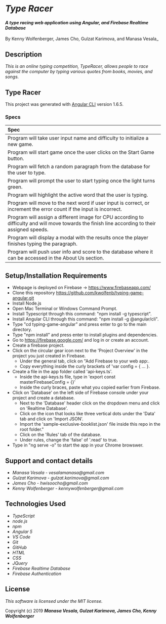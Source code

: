 # _Type Racer_

#### _A type racing web application using Angular, and Firebase Realtime Database_


By Kenny Wolfenberger, James Cho, Gulzat Karimova, and Manasa Vesala_

## Description

_This is an online typing competition, TypeRacer, allows people to race against the computer by typing various quotes from books, movies, and songs._

## Type Racer

This project was generated with [Angular CLI](https://github.com/angular/angular-cli) version 1.6.5.

### Specs
| Spec 
| :-------------    
| Program will take user input name and difficulty to initialize a new game.
| Program will start game once the user clicks on the Start Game button.
| Program will fetch a random paragraph from the database for the user to type.
| Program will prompt the user to start typing once the light turns green.
| Program will highlight the active word that the user is typing. 
| Program will move to the next word if user input is correct, or increment the error count if the input is incorrect.
| Program will assign a different image for CPU according to difficulty and will move towards the finish line according to their assigned speeds.
| Program will display a modal with the results once the player finishes typing the paragraph.
| Program will push user info and score to the database where it can be accessed in the About Us section.



## Setup/Installation Requirements

- Webpage is deployed on Firebase -> https://www.firebaseapp.com/
- Clone this repository https://github.com/kwolfenb/typing-game-angular.git
- Install Node.js
- Open Mac Terminal or Windows Command Prompt.
- Install Typescript through this command: "npm install -g typescript".
- Install Angular CLI through this command: "npm install -g @angular/cli".
- Type "cd typing-game-angular" and press enter to go to the main directory.
- Type "npm install" and press enter to install plugins and dependencies.
- Go to https://firebase.google.com/ and log in or create an account.
- Create a firebase project.
- Click on the circular gear icon next to the 'Project Overview' in the project you just created in Firebase.
  * Under the general tab, click on "Add Firebase to your web app:.
  * Copy everything inside the curly brackets of 'var config = { ... }.
- Create a file in the app folder called 'api-keys.ts'.
  * Inside the api-keys.ts file, type in 'export const masterFirebaseConfig = {}'
  * Inside the curly braces, paste what you copied earlier from Firebase.
- Click on 'Database' on the left side of Firebase console under your project and create a database. 
  * Next to the 'Database' header click on the dropdown menu and click on 'Realtime Database'.
  * Click on the icon that looks like three vertical dots under the 'Data' tab and click on 'Import JSON'.
  * Import the 'sample-exclusive-booklist.json' file inside this repo in the root folder."
  * Click on the 'Rules' tab of the database. 
  * Under rules, change the 'false' of '.read' to true.
- Type in "ng serve -o" to start the app in your Chrome browswer.

## Support and contact details

* _Manasa Vesala - vesalamanasa@gmail.com_
* _Gulzat Karimova -  gulzat.karimova@gmail.com_
* _James Cho - hwisoocho@gmail.com_
* _Kenny Wolfenberger -  kennywolfenberger@gmail.com_


## Technologies Used

* _TypeScript_
* _node.js_
* _npm_
* _Angular 5_
* _VS Code_
* _Git_
* _GitHub_
* _HTML_
* _CSS_
* _JQuery_
* _Firebase Realtime Database_
* _Firebase Authentication_


## License

*This software is licensed under the MIT license.*

Copyright (c) 2019 **_Manasa Vesala, Gulzat Karimova, James Cho, Kenny Wolfenberger_**
